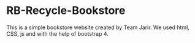 # RB-Recycle-Bookstore
This is a simple bookstore website created by Team Jarir. We used html, CSS, js and with the help of bootstrap 4. 
